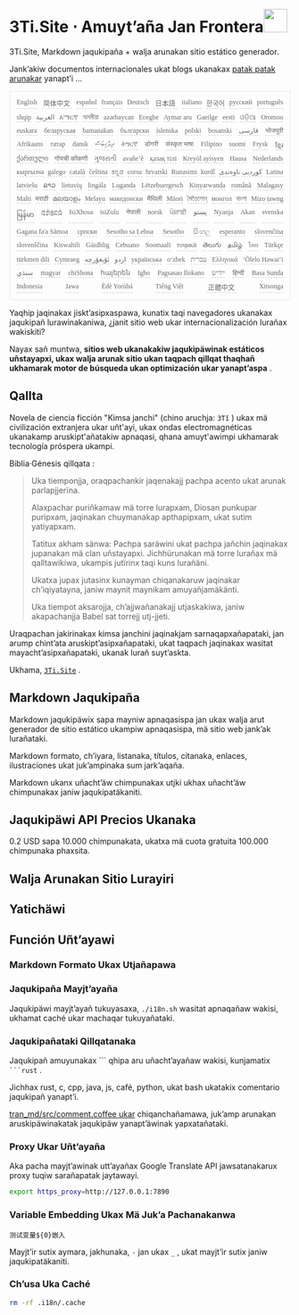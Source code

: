 <h1 style="justify-content:space-between">3Ti.Site ⋅ Amuyt’aña Jan Frontera<img src="//i-01.eu.org/3Ti/logo.svg" style="user-select:none;margin-top:-1px;width:42px"></h1>

3Ti.Site, Markdown jaqukipaña + walja arunakan sitio estático generador.

Jank’akiw documentos internacionales ukat blogs ukanakax [patak patak arunakar](https://github.com/i18n-site/node/blob/main/lang/src/index.js) yanapt’i ...

<pre class="langli" style="display:flex;flex-wrap:wrap;background:transparent;border:1px solid #eee;font-size:12px;box-shadow:0 0 3px inset #eee;padding:12px 5px 4px 12px;justify-content:space-between;"><style>pre.langli i{font-weight:300;font-family:s;margin-right:7px;margin-bottom:8px;font-style:normal;color:#666;border-bottom:1px dashed #ccc;}</style><i>English</i><i> 简体中文 </i><i>español</i><i>français</i><i>Deutsch</i><i> 日本語 </i><i>italiano</i><i>한국어</i><i>русский</i><i>português</i><i>shqip</i><i>‫العربية‬</i><i>አማርኛ</i><i>অসমীয়া</i><i>azərbaycan</i><i>Eʋegbe</i><i>Aymar aru</i><i>Gaeilge</i><i>eesti</i><i>ଓଡ଼ିଆ</i><i>Oromoo</i><i>euskara</i><i>беларуская</i><i>bamanakan</i><i>български</i><i>íslenska</i><i>polski</i><i>bosanski</i><i>‫فارسی‬</i><i>भोजपुरी</i><i>Afrikaans</i><i>татар</i><i>dansk</i><i>‫ދިވެހިބަސް‬</i><i>ትግርኛ</i><i>डोगरी</i><i>संस्कृत भाषा</i><i>Filipino</i><i>suomi</i><i>Frysk</i><i>ខ្មែរ</i><i>ქართული</i><i>गोंयची कोंकणी</i><i>ગુજરાતી</i><i>avañe’ẽ</i><i>қазақ тілі</i><i>Kreyòl ayisyen</i><i>Hausa</i><i>Nederlands</i><i>кыргызча</i><i>galego</i><i>català</i><i>čeština</i><i>ಕನ್ನಡ</i><i>corsu</i><i>hrvatski</i><i>Runasimi</i><i>kurdî</i><i>‫کوردیی ناوەندی‬</i><i>Latina</i><i>latviešu</i><i>ລາວ</i><i>lietuvių</i><i>lingála</i><i>Luganda</i><i>Lëtzebuergesch</i><i>Kinyarwanda</i><i>română</i><i>Malagasy</i><i>Malti</i><i>मराठी</i><i>മലയാളം</i><i>Melayu</i><i>македонски</i><i>मैथिली</i><i>Māori</i><i>মৈতৈলোন্</i><i>монгол</i><i>বাংলা</i><i>Mizo ṭawng</i><i>မြန်မာ</i><i>𞄀𞄄𞄰𞄩𞄍𞄜𞄰</i><i>IsiXhosa</i><i>isiZulu</i><i>नेपाली</i><i>norsk</i><i>ਪੰਜਾਬੀ</i><i>‫پښتو‬</i><i>Nyanja</i><i>Akan</i><i>svenska</i><i>Gagana fa'a Sāmoa</i><i>српски</i><i>Sesotho sa Leboa</i><i>Sesotho</i><i>සිංහල</i><i>esperanto</i><i>slovenčina</i><i>slovenščina</i><i>Kiswahili</i><i>Gàidhlig</i><i>Cebuano</i><i>Soomaali</i><i>тоҷикӣ</i><i>తెలుగు</i><i>தமிழ்</i><i>ไทย</i><i>Türkçe</i><i>türkmen dili</i><i>Cymraeg</i><i>‫ئۇيغۇرچە‬</i><i>‫اردو‬</i><i>українська</i><i>o‘zbek</i><i>‫עברית‬</i><i>Ελληνικά</i><i>ʻŌlelo Hawaiʻi</i><i>‫سنڌي‬</i><i>magyar</i><i>chiShona</i><i>հայերեն</i><i>Igbo</i><i>Pagsasao Ilokano</i><i>‫ייִדיש‬</i><i>हिन्दी</i><i>Basa Sunda</i><i>Indonesia</i><i>Jawa</i><i>Èdè Yorùbá</i><i>Tiếng Việt</i><i> 正體中文 </i><i>Xitsonga</i></pre>

Yaqhip jaqinakax jiskt’asipxaspawa, kunatix taqi navegadores ukanakax jaqukipañ lurawinakaniwa, ¿janit sitio web ukar internacionalización lurañax wakiskiti?

Nayax sañ muntwa, **sitios web ukanakakiw jaqukipäwinak estáticos uñstayapxi, ukax walja arunak sitio ukan taqpach qillqat thaqhañ ukhamarak motor de búsqueda ukan optimización ukar yanapt’aspa** .

## Qallta

Novela de ciencia ficción &quot;Kimsa janchi&quot; (chino aruchja: `3Tǐ` ) ukax mä civilización extranjera ukar uñt'ayi, ukax ondas electromagnéticas ukanakamp aruskipt'añatakiw apnaqasi, qhana amuyt'awimpi ukhamarak tecnología próspera ukampi.

Biblia·Génesis qillqata :

> Uka tiemponjja, oraqpachankir jaqenakajj pachpa acento ukat arunak parlapjjerïna.
>
> Alaxpachar puriñkamaw mä torre lurapxam, Diosan punkupar puripxam, jaqinakan chuymanakap apthapipxam, ukat sutim yatiyapxam.
>
> Tatitux akham sänwa: Pachpa saräwini ukat pachpa jañchin jaqinakax jupanakan mä clan uñstayapxi. Jichhürunakan mä torre lurañax mä qalltawikiwa, ukampis jutïrinx taqi kuns lurañäni.
>
> Ukatxa jupax jutasinx kunayman chiqanakaruw jaqinakar ch’iqiyatayna, janiw maynit maynikam amuyañjamäkänti.
>
> Uka tiempot aksarojja, chʼajjwañanakajj utjaskakiwa, janiw akapachanjja Babel sat torrejj utj-jjeti.

Uraqpachan jakirinakax kimsa janchini jaqinakjam sarnaqapxañapataki, jan arump chint’ata aruskipt’asipxañapataki, ukat taqpach jaqinakax wasitat mayacht’asipxañapataki, ukanak lurañ suyt’askta.

Ukhama, [`3Ti.Site`](//3Ti.Site) .

## Markdown Jaqukipaña

Markdown jaqukipäwix sapa mayniw apnaqasispa jan ukax walja arut generador de sitio estático ukampiw apnaqasispa, mä sitio web jank’ak lurañataki.

Markdown formato, ch’iyara, listanaka, títulos, citanaka, enlaces, ilustraciones ukat juk’ampinaka sum jark’aqaña.

Markdown ukanx uñacht’äw chimpunakax utjki ukhax uñacht’äw chimpunakax janiw jaqukipatäkaniti.

## Jaqukipäwi API Precios Ukanaka

0.2 USD sapa 10.000 chimpunakata, ukatxa mä cuota gratuita 100.000 chimpunaka phaxsita.

## Walja Arunakan Sitio Lurayiri

## Yatichäwi

## Función Uñt’ayawi

### Markdown Formato Ukax Utjañapawa

### Jaqukipaña Mayjt’ayaña

Jaqukipäwi mayjt’ayañ tukuyasaxa, `./i18n.sh` wasitat apnaqañaw wakisi, ukhamat caché ukar machaqar tukuyañataki.

### Jaqukipañataki Qillqatanaka

Jaqukipañ amuyunakax \``` qhipa aru uñacht’ayañaw wakisi, kunjamatix ` ```rust` .

Jichhax rust, c, cpp, java, js, café, python, ukat bash ukatakix comentario jaqukipañ yanapt’i.

[tran_md/src/comment.coffee ukar](https://github.com/i18n-site/node/blob/main/tran_md/src/comment.coffee) chiqanchañamawa, juk’amp arunakan aruskipäwinakatak jaqukipäw yanapt’äwinak yapxatañataki.

### Proxy Ukar Uñt’ayaña

Aka pacha mayjt’awinak utt’ayañax Google Translate API jawsatanakarux proxy tuqiw sarañapatak jaytawayi.

```bash
export https_proxy=http://127.0.0.1:7890
```

### Variable Embedding Ukax Mä Juk’a Pachanakanwa

```
测试变量${0}嵌入
```

Mayjt’ir sutix aymara, jakhunaka, `-` jan ukax `_` , ukat mayjt’ir sutix janiw jaqukipatäkaniti.

### Ch’usa Uka Caché

```bash
rm -rf .i18n/.cache
```
